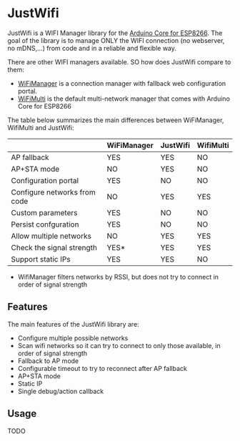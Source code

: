 # JustWifi

JustWifi is a WIFI Manager library for the [Arduino Core for ESP8266][2]. The goal of the library is to manage ONLY the WIFI connection (no webserver, no mDNS,...) from code and in a reliable and flexible way.

There are other WIFI managers available. SO how does JustWifi compare to them:

* [WiFiManager][1] is a connection manager with fallback web configuration portal.
* [WiFiMulti][2] is the default multi-network manager that comes with Arduino Core for ESP8266

The table below summarizes the main differences between WiFiManager, WifiMulti and JustWifi:

||WiFiManager|JustWifi|WifiMulti|
|-|-|-|-|
| AP fallback | YES | YES | NO |
| AP+STA mode | NO | YES | NO |
| Configuration portal | YES | NO | NO |
| Configure networks from code | NO | YES | YES
| Custom parameters | YES | NO | NO |
| Persist confguration | YES | NO | NO |
| Allow multiple networks | NO | YES | YES |
| Check the signal strength  | YES* | YES | YES |
| Support static IPs | YES | YES | NO |

* WifiManager filters networks by RSSI, but does not try to connect in order of signal strength


## Features

The main features of the JustWifi library are:

* Configure multiple possible networks
* Scan wifi networks so it can try to connect to only those available, in order of signal strength
* Fallback to AP mode
* Configurable timeout to try to reconnect after AP fallback
* AP+STA mode
* Static IP
* Single debug/action callback

## Usage

TODO

[1]:https://github.com/tzapu/WiFiManager
[2]:https://github.com/esp8266/Arduino
